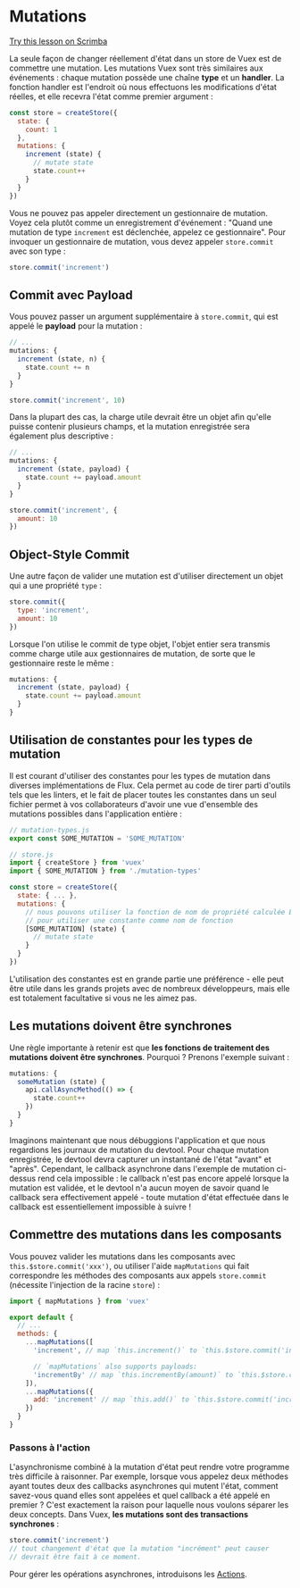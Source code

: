 # Mutations

<div class="scrimba"><a href="https://scrimba.com/p/pnyzgAP/ckMZp4HN" target="_blank" rel="noopener noreferrer">Try this lesson on Scrimba</a></div>

La seule façon de changer réellement d'état dans un store de Vuex est de commettre une mutation. Les mutations Vuex sont très similaires aux événements : chaque mutation possède une chaîne **type** et un **handler**. La fonction handler est l'endroit où nous effectuons les modifications d'état réelles, et elle recevra l'état comme premier argument :

```js
const store = createStore({
  state: {
    count: 1
  },
  mutations: {
    increment (state) {
      // mutate state
      state.count++
    }
  }
})
```

Vous ne pouvez pas appeler directement un gestionnaire de mutation. Voyez cela plutôt comme un enregistrement d'événement : "Quand une mutation de type `increment` est déclenchée, appelez ce gestionnaire". Pour invoquer un gestionnaire de mutation, vous devez appeler `store.commit` avec son type :

```js
store.commit('increment')
```

## Commit avec Payload

Vous pouvez passer un argument supplémentaire à `store.commit`, qui est appelé le **payload** pour la mutation :

```js
// ...
mutations: {
  increment (state, n) {
    state.count += n
  }
}
```

```js
store.commit('increment', 10)
```

Dans la plupart des cas, la charge utile devrait être un objet afin qu'elle puisse contenir plusieurs champs, et la mutation enregistrée sera également plus descriptive :

```js
// ...
mutations: {
  increment (state, payload) {
    state.count += payload.amount
  }
}
```

```js
store.commit('increment', {
  amount: 10
})
```

## Object-Style Commit

Une autre façon de valider une mutation est d'utiliser directement un objet qui a une propriété `type` :

```js
store.commit({
  type: 'increment',
  amount: 10
})
```

Lorsque l'on utilise le commit de type objet, l'objet entier sera transmis comme charge utile aux gestionnaires de mutation, de sorte que le gestionnaire reste le même :

```js
mutations: {
  increment (state, payload) {
    state.count += payload.amount
  }
}
```

## Utilisation de constantes pour les types de mutation

Il est courant d'utiliser des constantes pour les types de mutation dans diverses implémentations de Flux. Cela permet au code de tirer parti d'outils tels que les linters, et le fait de placer toutes les constantes dans un seul fichier permet à vos collaborateurs d'avoir une vue d'ensemble des mutations possibles dans l'application entière :

```js
// mutation-types.js
export const SOME_MUTATION = 'SOME_MUTATION'
```

```js
// store.js
import { createStore } from 'vuex'
import { SOME_MUTATION } from './mutation-types'

const store = createStore({
  state: { ... },
  mutations: {
    // nous pouvons utiliser la fonction de nom de propriété calculée ES2015
    // pour utiliser une constante comme nom de fonction
    [SOME_MUTATION] (state) {
      // mutate state
    }
  }
})
```

L'utilisation des constantes est en grande partie une préférence - elle peut être utile dans les grands projets avec de nombreux développeurs, mais elle est totalement facultative si vous ne les aimez pas.

## Les mutations doivent être synchrones

Une règle importante à retenir est que **les fonctions de traitement des mutations doivent être synchrones**. Pourquoi ? Prenons l'exemple suivant :

```js
mutations: {
  someMutation (state) {
    api.callAsyncMethod(() => {
      state.count++
    })
  }
}
```

Imaginons maintenant que nous débuggions l'application et que nous regardions les journaux de mutation du devtool. Pour chaque mutation enregistrée, le devtool devra capturer un instantané de l'état "avant" et "après". Cependant, le callback asynchrone dans l'exemple de mutation ci-dessus rend cela impossible : le callback n'est pas encore appelé lorsque la mutation est validée, et le devtool n'a aucun moyen de savoir quand le callback sera effectivement appelé - toute mutation d'état effectuée dans le callback est essentiellement impossible à suivre !

## Commettre des mutations dans les composants

Vous pouvez valider les mutations dans les composants avec `this.$store.commit('xxx')`, ou utiliser l'aide `mapMutations` qui fait correspondre les méthodes des composants aux appels `store.commit` (nécessite l'injection de la racine `store`) :

```js
import { mapMutations } from 'vuex'

export default {
  // ...
  methods: {
    ...mapMutations([
      'increment', // map `this.increment()` to `this.$store.commit('increment')`

      // `mapMutations` also supports payloads:
      'incrementBy' // map `this.incrementBy(amount)` to `this.$store.commit('incrementBy', amount)`
    ]),
    ...mapMutations({
      add: 'increment' // map `this.add()` to `this.$store.commit('increment')`
    })
  }
}
```

### Passons à l'action

L'asynchronisme combiné à la mutation d'état peut rendre votre programme très difficile à raisonner. Par exemple, lorsque vous appelez deux méthodes ayant toutes deux des callbacks asynchrones qui mutent l'état, comment savez-vous quand elles sont appelées et quel callback a été appelé en premier ? C'est exactement la raison pour laquelle nous voulons séparer les deux concepts. Dans Vuex, **les mutations sont des transactions synchrones** :

```js
store.commit('increment')
// tout changement d'état que la mutation "incrément" peut causer
// devrait être fait à ce moment.
```

Pour gérer les opérations asynchrones, introduisons les [Actions](actions.md).
